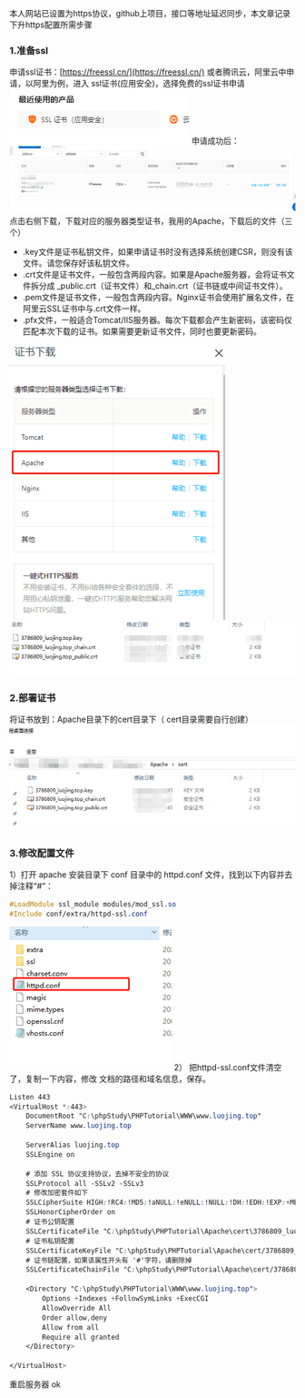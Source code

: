 本人网站已设置为https协议，github上项目，接口等地址延迟同步，本文章记录下升https配置所需步骤
### 1.准备ssl
申请ssl证书：[https://freessl.cn/](https://freessl.cn/)
或者腾讯云，阿里云中申请，以阿里为例，进入 ssl证书(应用安全)，选择免费的ssl证书申请
![](assets/【记录】apache配置SSL证书/1.png)
申请成功后：
![](assets/【记录】apache配置SSL证书/2.png)
点击右侧下载，下载对应的服务器类型证书，我用的Apache，下载后的文件（三个）

- .key文件是证书私钥文件，如果申请证书时没有选择系统创建CSR，则没有该文件。请您保存好该私钥文件。
- .crt文件是证书文件，一般包含两段内容。如果是Apache服务器，会将证书文件拆分成 _public.crt（证书文件）和_chain.crt（证书链或中间证书文件）。
- .pem文件是证书文件，一般包含两段内容。Nginx证书会使用扩展名文件，在阿里云SSL证书中与.crt文件一样。
- .pfx文件，一般适合Tomcat/IIS服务器。每次下载都会产生新密码，该密码仅匹配本次下载的证书。如果需要更新证书文件，同时也要更新密码。



![](assets/【记录】apache配置SSL证书/3.png)
![](assets/【记录】apache配置SSL证书/4.png)
### 2.部署证书
将证书放到：Apache目录下的cert目录下（ cert目录需要自行创建）
![](assets/【记录】apache配置SSL证书/5.png)
### 3.修改配置文件
1）打开 apache 安装目录下 conf 目录中的 httpd.conf 文件，找到以下内容并去掉注释“#”：
```css
#LoadModule ssl_module modules/mod_ssl.so
#Include conf/extra/httpd-ssl.conf
```
![](assets/【记录】apache配置SSL证书/6.png)
2） 把httpd-ssl.conf文件清空了，复制一下内容，修改 文档的路径和域名信息，保存。
```css
Listen 443
<VirtualHost *:443>
	DocumentRoot "C:\phpStudy\PHPTutorial\WWW\www.luojing.top"
	ServerName www.luojing.top

	ServerAlias luojing.top
	SSLEngine on

	# 添加 SSL 协议支持协议，去掉不安全的协议
	SSLProtocol all -SSLv2 -SSLv3
	# 修改加密套件如下
	SSLCipherSuite HIGH:!RC4:!MD5:!aNULL:!eNULL:!NULL:!DH:!EDH:!EXP:+MEDIUM
	SSLHonorCipherOrder on
	# 证书公钥配置
	SSLCertificateFile "C:\phpStudy\PHPTutorial\Apache\cert\3786809_luojing.top_public.crt"
	# 证书私钥配置
	SSLCertificateKeyFile "C:\phpStudy\PHPTutorial\Apache\cert/3786809_luojing.top.key"
	# 证书链配置，如果该属性开头有 '#'字符，请删除掉
	SSLCertificateChainFile "C:\phpStudy\PHPTutorial\Apache\cert/3786809_luojing.top_chain.crt"

	<Directory "C:\phpStudy\PHPTutorial\WWW\www.luojing.top">
		Options +Indexes +FollowSymLinks +ExecCGI
		AllowOverride All
		Order allow,deny
		Allow from all
		Require all granted
	</Directory>

</VirtualHost>
```
重启服务器 ok

